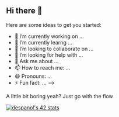 ## Hi there 👋

Here are some ideas to get you started:

- 🔭 I’m currently working on ...
- 🌱 I’m currently learng ...
- 👯 I’m looking to collaborate on ...
- 🤔 I’m looking for help with ...
- 💬 Ask me about ...
- 📫 How to reach me: ...
- 😄 Pronouns: ...
- ⚡ Fun fact: ...
-->

A little bit boring yeah? Just go with the flow

<a href="https://github.com/oakoudad/badge42"><img src="https://badge.mediaplus.ma/binary/despanol?1337Badge=off" alt="despanol's 42 stats" /></a>
